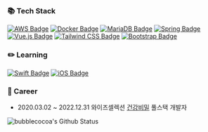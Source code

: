 <!--
**bubblecocoa/bubblecocoa** is a ✨ _special_ ✨ repository because its `README.md` (this file) appears on your GitHub profile.

Here are some ideas to get you started:

- 🔭 I’m currently working on ...
- 🌱 I’m currently learning ...
- 👯 I’m looking to collaborate on ...
- 🤔 I’m looking for help with ...
- 💬 Ask me about ...
- 📫 How to reach me: ...
- 😄 Pronouns: ...
- ⚡ Fun fact: ...
-->

### 📚 Tech Stack
[![AWS Badge](https://img.shields.io/badge/AWS-232F3E?style=flat-square&logo=amazon-aws&logoColor=white)](https://aws.amazon.com/)
[![Docker Badge](https://img.shields.io/badge/Docker-2496ED?style=flat-square&logo=docker&logoColor=white)](https://www.docker.com/)
[![MariaDB Badge](https://img.shields.io/badge/MariaDB-003545?style=flat-square&logo=mariadb&logoColor=white)](https://mariadb.org/)
[![Spring Badge](https://img.shields.io/badge/Spring-6DB33F?style=flat-square&logo=spring&logoColor=white)](https://spring.io/)
[![Vue.js Badge](https://img.shields.io/badge/Vue.js-4FC08D?style=flat-square&logo=vue.js&logoColor=white)](https://vuejs.org/)
[![Tailwind CSS Badge](https://img.shields.io/badge/Tailwind_CSS-06B6D4?style=flat-square&logo=tailwind-css&logoColor=white)](https://tailwindcss.com/)
[![Bootstrap Badge](https://img.shields.io/badge/Bootstrap-7952B3?style=flat-square&logo=bootstrap&logoColor=white)](https://getbootstrap.com/)

### ✏️ Learning
[![Swift Badge](https://img.shields.io/badge/Swift-F05138?style=flat-square&logo=swift&logoColor=white)](https://developer.apple.com/swift/)
[![iOS Badge](https://img.shields.io/badge/iOS-000000?style=flat-square&logo=apple&logoColor=white)](https://www.apple.com/ios/)

### 🏢 Career
- 2020.03.02 ~ 2022.12.31 와이즈셀렉션 [건강비밀](https://www.vimeal.co.kr) 풀스택 개발자

![bubblecocoa's Github Status](https://github-readme-stats.vercel.app/api?username=bubblecocoa&show_icons=true&count_private=true&theme=radical)
